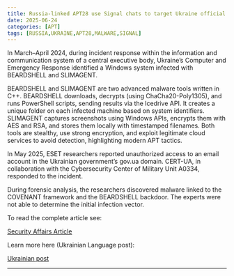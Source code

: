 ```yaml
---
title: Russia-linked APT28 use Signal chats to target Ukraine official with malware
date: 2025-06-24
categories: [APT]
tags: [RUSSIA,UKRAINE,APT28,MALWARE,SIGNAL]
---
```


In March–April 2024, during incident response within the information and communication system of a central executive body, Ukraine’s Computer and Emergency Response identified a Windows system infected with BEARDSHELL and SLIMAGENT.

BEARDSHELL and SLIMAGENT are two advanced malware tools written in C++. BEARDSHELL downloads, decrypts (using ChaCha20-Poly1305), and runs PowerShell scripts, sending results via the Icedrive API. It creates a unique folder on each infected machine based on system identifiers. SLIMAGENT captures screenshots using Windows APIs, encrypts them with AES and RSA, and stores them locally with timestamped filenames. Both tools are stealthy, use strong encryption, and exploit legitimate cloud services to avoid detection, highlighting modern APT tactics.

In May 2025, ESET researchers reported unauthorized access to an email account in the Ukrainian government’s gov.ua domain. CERT-UA, in collaboration with the Cybersecurity Center of Military Unit A0334, responded to the incident.

During forensic analysis, the researchers discovered malware linked to the COVENANT framework and the BEARDSHELL backdoor. The experts were not able to determine the initial infection vector.

To read the complete article see:

[Security Affairs Article](https://securityaffairs.com/179288/apt/russia-linked-apt28-use-signal-chats-to-target-ukraine-official-with-malware.html)

Learn more here (Ukrainian Language post):

[Ukrainian post](https://cert.gov.ua/article/6284080) 

---